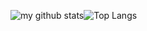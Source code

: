 ![my github stats](https://github-readme-stats.vercel.app/api?username=scorpion9979&count_private=true&show_icons=true&theme=graywhite)![Top Langs](https://github-readme-stats.vercel.app/api/top-langs/?username=scorpion9979&layout=compact&theme=graywhite&card_width=445)
<!--
**scorpion9979/scorpion9979** is a ✨ _special_ ✨ repository because its `README.md` (this file) appears on your GitHub profile.

Here are some ideas to get you started:

- 🔭 I’m currently working on ...
- 🌱 I’m currently learning ...
- 👯 I’m looking to collaborate on ...
- 🤔 I’m looking for help with ...
- 💬 Ask me about ...
- 📫 How to reach me: ...
- 😄 Pronouns: ...
- ⚡ Fun fact: ...
-->
